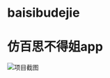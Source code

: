 # baisibudejie

# 仿百思不得姐app

![项目截图](http://upload-images.jianshu.io/upload_images/1116587-aaa8133b29dbea88.png?imageMogr2/auto-orient/strip%7CimageView2/2/w/1240)
